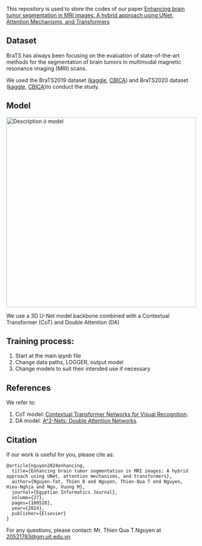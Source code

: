 This repository is used to store the codes of our paper [Enhancing brain tumor segmentation in MRI images: A hybrid approach using UNet, Attention Mechanisms, and Transformers](https://doi.org/10.1016/j.eij.2024.100528)


## Dataset
BraTS has always been focusing on the evaluation of state-of-the-art methods for the segmentation of brain tumors in multimodal magnetic resonance imaging (MRI) scans.

We used the BraTS2019 dataset ([kaggle](https://www.kaggle.com/datasets/debobratachakraborty/brats2019-dataset), [CBICA](https://www.med.upenn.edu/cbica/brats2019/data.html)) and BraTS2020 dataset ([kaggle](https://www.kaggle.com/datasets/awsaf49/brats2020-training-data?resource=download), [CBICA](https://www.med.upenn.edu/cbica/brats2020/data.html))to conduct the study.


## Model
<img src="https://github.com/user-attachments/assets/eadab797-2017-4099-93f3-685ff3244961" width="500" alt="Description ò model">


We use a 3D U-Net model backbone combined with a Contextual Transformer (CoT) and Double Attention (DA)

## Training process:
1. Start at the main.ipynb file
2. Change data paths, LOGGER, output model
3. Change models to suit their intended use if necessary

## References
We refer to:
1. CoT model: [Contextual Transformer Networks for Visual Recognition](https://arxiv.org/pdf/2107.12292.pdf).
2. DA model: [A^2-Nets: Double Attention Networks](https://proceedings.neurips.cc/paper_files/paper/2018/file/e165421110ba03099a1c0393373c5b43-Paper.pdf).

## Citation
If our work is useful for you, please cite as:
```
@article{nguyen2024enhancing,
  title={Enhancing brain tumor segmentation in MRI images: A hybrid approach using UNet, attention mechanisms, and transformers},
  author={Nguyen-Tat, Thien B and Nguyen, Thien-Qua T and Nguyen, Hieu-Nghia and Ngo, Vuong M},
  journal={Egyptian Informatics Journal},
  volume={27},
  pages={100528},
  year={2024},
  publisher={Elsevier}
}
```

For any questions, please contact: Mr. Thien Qua T.Nguyen at 20521783@gm.uit.edu.vn 
